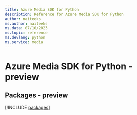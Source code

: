 ```yaml
---
title: Azure Media SDK for Python
description: Reference for Azure Media SDK for Python
author: naiteeks
ms.author: naiteeks
ms.data: 07/10/2023
ms.topic: reference
ms.devlang: python
ms.service: media
---
```

# Azure Media SDK for Python - preview
## Packages - preview
[!INCLUDE [packages](media-index.md)]